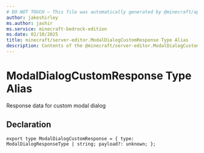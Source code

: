 ```yaml
---
# DO NOT TOUCH — This file was automatically generated by @minecraft/api-docs-generator, to report problems file an issue at https://github.com/Mojang/minecraft-scripting-libraries
author: jakeshirley
ms.author: jashir
ms.service: minecraft-bedrock-edition
ms.date: 02/10/2025
title: minecraft/server-editor.ModalDialogCustomResponse Type Alias
description: Contents of the @minecraft/server-editor.ModalDialogCustomResponse type alias.
---
```

# ModalDialogCustomResponse Type Alias

Response data for custom modal dialog

## Declaration
`export type ModalDialogCustomResponse = {
    type: ModalDialogResponseType | string;
    payload?: unknown;
};`
